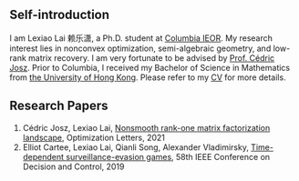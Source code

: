 
## Self-introduction

I am Lexiao Lai 赖乐潇, a Ph.D. student at [Columbia IEOR](https://ieor.columbia.edu/). My research interest lies in nonconvex optimization, semi-algebraic geometry, and low-rank matrix recovery. I am very fortunate to be advised by [Prof. Cédric Josz](https://sites.google.com/site/cedricjosz/). Prior to Columbia, I received my Bachelor of Science in Mathematics from [the University of Hong Kong](https://www.hku.hk/). Please refer to my [CV](/Lai_Lexiao_CV.pdf) for more details.

## Research Papers
1. Cédric Josz, Lexiao Lai, [Nonsmooth rank-one matrix factorization landscape](https://link.springer.com/article/10.1007/s11590-021-01819-9), Optimization Letters, 2021
2. Elliot Cartee, Lexiao Lai, Qianli Song, Alexander Vladimirsky, [Time-dependent surveillance-evasion games](https://eikonal-equation.github.io/TimeDependent_SEG/), 58th IEEE Conference on Decision and Control, 2019

<br><br><br><br><br><br><br><br><br><br><br><br><br><br><br><br><br><br><script type="text/javascript" id="clustrmaps" src="//cdn.clustrmaps.com/map_v2.js?cl=ffffff&w=150&t=tt&d=Gdy9sgTo6hTpkNAjMHFIYVC3ZGv6K11WYiFCowwOQJQ&co=2d78ad&cmo=3acc3a&cmn=ff5353&ct=ffffff"></script>
